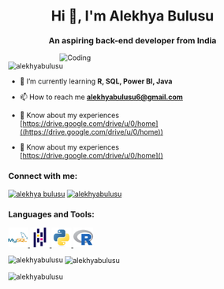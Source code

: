 <h1 align="center">Hi 👋, I'm Alekhya Bulusu</h1>
<h3 align="center">An aspiring back-end developer from India</h3>
<img align="right" alt="Coding" width="400" src="https://encrypted-tbn0.gstatic.com/images?q=tbn:ANd9GcRFqyFH-AyD8-uAp4_v9SdiodJd6c3JcDXn38l_Fpv7lQ&s">

<p align="left"> <img src="https://komarev.com/ghpvc/?username=alekhyabulusu&label=Profile%20views&color=0e75b6&style=flat" alt="alekhyabulusu" /> </p>

- 🌱 I’m currently learning **R, SQL, Power BI, Java**

- 📫 How to reach me **alekhyabulusu6@gmail.com**

- 📄 Know about my experiences [https://drive.google.com/drive/u/0/home]((https://drive.google.com/drive/u/0/home))
- 📄 Know about my experiences [https://drive.google.com/drive/u/0/home]()

<h3 align="left">Connect with me:</h3>
<p align="left">
<a href="https://linkedin.com/in/alekhya bulusu" target="blank"><img align="center" src="https://raw.githubusercontent.com/rahuldkjain/github-profile-readme-generator/master/src/images/icons/Social/linked-in-alt.svg" alt="alekhya bulusu" height="30" width="40" /></a>
<a href="https://instagram.com/alekhyabulusu" target="blank"><img align="center" src="https://raw.githubusercontent.com/rahuldkjain/github-profile-readme-generator/master/src/images/icons/Social/instagram.svg" alt="alekhyabulusu" height="30" width="40" /></a>
</p>

<h3 align="left">Languages and Tools:</h3>
<p align="left"> <a href="https://www.mysql.com/" target="_blank" rel="noreferrer"> <img src="https://raw.githubusercontent.com/devicons/devicon/master/icons/mysql/mysql-original-wordmark.svg" alt="mysql" width="40" height="40"/> </a> <a href="https://pandas.pydata.org/" target="_blank" rel="noreferrer"> <img src="https://raw.githubusercontent.com/devicons/devicon/2ae2a900d2f041da66e950e4d48052658d850630/icons/pandas/pandas-original.svg" alt="pandas" width="40" height="40"/> </a> <a href="https://www.python.org" target="_blank" rel="noreferrer"> <img src="https://raw.githubusercontent.com/devicons/devicon/master/icons/python/python-original.svg" alt="python" width="40" height="40"/> </a> <a href="https://www.r-project.org/" target="_blank" rel="noferrer"> <img src="https://github.com/devicons/devicon/blob/master/icons/r/r-original.svg" alt="R" width="40" height="40"/> </a> </p>

<p><img align="left" src="https://github-readme-stats.vercel.app/api/top-langs?username=alekhyabulusu&show_icons=true&locale=en&layout=compact" alt="alekhyabulusu" /></p>

<p>&nbsp;<img align="center" src="https://github-readme-stats.vercel.app/api?username=alekhyabulusu&show_icons=true&locale=en" alt="alekhyabulusu" /></p>

<p><img align="center" src="https://github-readme-streak-stats.herokuapp.com/?user=alekhyabulusu&" alt="alekhyabulusu" /></p>
